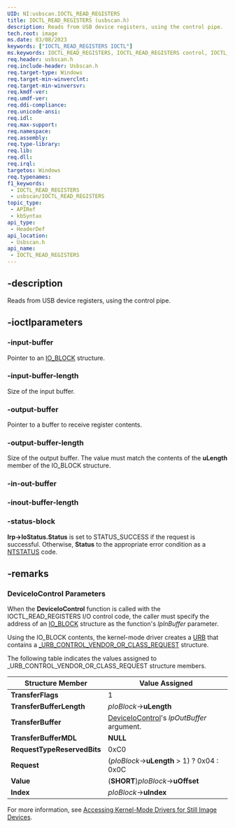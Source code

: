 ```yaml
---
UID: NI:usbscan.IOCTL_READ_REGISTERS
title: IOCTL_READ_REGISTERS (usbscan.h)
description: Reads from USB device registers, using the control pipe.
tech.root: image
ms.date: 03/08/2023
keywords: ["IOCTL_READ_REGISTERS IOCTL"]
ms.keywords: IOCTL_READ_REGISTERS, IOCTL_READ_REGISTERS control, IOCTL_READ_REGISTERS control code [Imaging Devices], image.ioctl_read_registers, stifnc_68af86d1-7d3b-4d2c-a5af-983f0339d71f.xml, usbscan/IOCTL_READ_REGISTERS
req.header: usbscan.h
req.include-header: Usbscan.h
req.target-type: Windows
req.target-min-winverclnt: 
req.target-min-winversvr: 
req.kmdf-ver: 
req.umdf-ver: 
req.ddi-compliance: 
req.unicode-ansi: 
req.idl: 
req.max-support: 
req.namespace: 
req.assembly: 
req.type-library: 
req.lib: 
req.dll: 
req.irql: 
targetos: Windows
req.typenames: 
f1_keywords:
 - IOCTL_READ_REGISTERS
 - usbscan/IOCTL_READ_REGISTERS
topic_type:
 - APIRef
 - kbSyntax
api_type:
 - HeaderDef
api_location:
 - Usbscan.h
api_name:
 - IOCTL_READ_REGISTERS
---
```


## -description

Reads from USB device registers, using the control pipe.

## -ioctlparameters

### -input-buffer

Pointer to an [IO_BLOCK](/windows-hardware/drivers/ddi/usbscan/ns-usbscan-_io_block) structure.

### -input-buffer-length

Size of the input buffer.

### -output-buffer

Pointer to a buffer to receive register contents.

### -output-buffer-length

Size of the output buffer. The value must match the contents of the **uLength** member of the IO_BLOCK structure.

### -in-out-buffer

### -inout-buffer-length

### -status-block

**Irp->IoStatus.Status** is set to STATUS_SUCCESS if the request is successful. Otherwise, **Status** to the appropriate error condition as a [NTSTATUS](/windows-hardware/drivers/kernel/using-ntstatus-values) code.

## -remarks

### DeviceIoControl Parameters

When the **DeviceloControl** function is called with the IOCTL_READ_REGISTERS I/O control code, the caller must specify the address of an [IO_BLOCK](/windows-hardware/drivers/ddi/usbscan/ns-usbscan-_io_block) structure as the function's *lpInBuffer* parameter.

Using the IO_BLOCK contents, the kernel-mode driver creates a [URB](/windows-hardware/drivers/ddi/usb/ns-usb-_urb) that contains a [_URB_CONTROL_VENDOR_OR_CLASS_REQUEST](/windows-hardware/drivers/ddi/usb/ns-usb-_urb_control_vendor_or_class_request) structure.

The following table indicates the values assigned to _URB_CONTROL_VENDOR_OR_CLASS_REQUEST structure members.

| Structure Member | Value Assigned |
|---|---|
| **TransferFlags** | 1 |
| **TransferBufferLength** | *pIoBlock*-\>**uLength** |
| **TransferBuffer** | [DeviceIoControl](/windows/win32/api/ioapiset/nf-ioapiset-deviceiocontrol)'s *lpOutBuffer* argument. |
| **TransferBufferMDL** | **NULL** |
| **RequestTypeReservedBits** | 0xC0 |
| **Request** | (*pIoBlock*-\>**uLength** \> 1) ? 0x04 : 0x0C |
| **Value** | (**SHORT**)*pIoBlock*-\>**uOffset** |
| **Index** | *pIoBlock*-\>**uIndex** |

For more information, see [Accessing Kernel-Mode Drivers for Still Image Devices](/windows-hardware/drivers/image/accessing-kernel-mode-drivers-for-still-image-devices).
